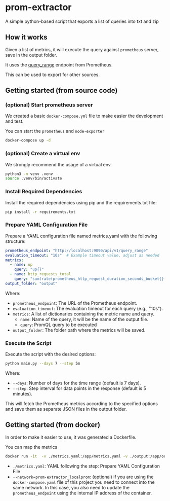 # prom-extractor
A simple python-based script that exports a list of queries into txt and zip

## How it works
Given a list of metrics, it will execute the query against `prometheus` server, save in the output folder.

It uses the [query_range](https://prometheus.io/docs/prometheus/latest/querying/api/#range-queries) endpoint from Prometheus.

This can be used to export for other sources.


## Getting started (from source code)

### (optional) Start prometheus server
We created a basic `docker-compose.yml` file to make easier the development and test.

You can start the `prometheus` and `node-exporter`

```bash
docker-compose up -d
```

### (optional) Create a virtual env
We strongly recommend the usage of a virtual env.


```bash
python3 -m venv .venv
source .venv/bin/activate 
```

### Install Required Dependencies

Install the required dependencies using pip and the requirements.txt file:

```bash
pip install -r requirements.txt 
```

### Prepare YAML Configuration File
Prepare a YAML configuration file named metrics.yaml with the following structure:

```yaml
prometheus_endpoint: "http://localhost:9090/api/v1/query_range"
evaluation_timeout: "10s"  # Example timeout value, adjust as needed
metrics:
  - name: up
    query: "up{}"
  - name: http_requests_total
    query: "sum(rate(prometheus_http_request_duration_seconds_bucket{}[1m]))"
output_folder: "output"
```

Where:

*   `prometheus_endpoint`: The URL of the Prometheus endpoint.
*   `evaluation_timeout`: The evaluation timeout for each query (e.g., "10s").
*   `metrics`: A list of dictionaries containing the metric name and query.
    *  `name`: Name of the query, it will be the name of the output file.
    *  `query`: PromQL query to be executed
*   `output_folder`: The folder path where the metrics will be saved.


### Execute the Script

Execute the script with the desired options:

```bash   
python main.py --days 7 --step 5m
```

Where:

* `--days`: Number of days for the time range (default is 7 days).
* `--step`: Step interval for data points in the response (default is 5 minutes).

This will fetch the Prometheus metrics according to the specified options and save them as separate JSON files in the output folder.


## Getting started (from docker)

In order to make it easier to use, it was generated a Dockerfile.

You can map the metrics

```bash
docker run -it  -v ./metrics.yaml:/app/metrics.yaml -v ./output:/app/output --network=prom-extractor_localprom marcoslimagon/prom-extractor 
```

* `./metrics.yaml`: YAML following the step: Prepare YAML Configuration File
* `--network=prom-extractor_localprom`: (optional) if you are using the `docker-compose.yaml` file of this project you need to connect into the same network. In this case, you also need to update the `prometheus_endpoint` using the internal IP address of the container.
